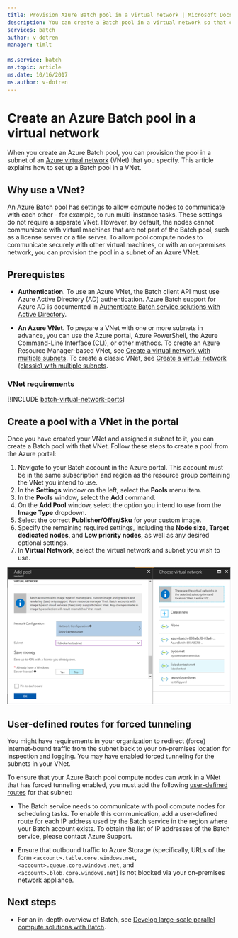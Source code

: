 ```yaml
---
title: Provision Azure Batch pool in a virtual network | Microsoft Docs
description: You can create a Batch pool in a virtual network so that compute nodes can communicate securely with other VMs in the network, such as a file server.
services: batch
author: v-dotren
manager: timlt

ms.service: batch
ms.topic: article
ms.date: 10/16/2017
ms.author: v-dotren
---
```


# Create an Azure Batch pool in a virtual network


When you create an Azure Batch pool, you can provision the pool in a subnet of an [Azure virtual network](../virtual-network/virtual-networks-overview.md) (VNet) that you specify. This article explains how to set up a Batch pool in a VNet. 



## Why use a VNet?


An Azure Batch pool has settings to allow compute nodes to communicate with each other - for example, to run multi-instance tasks. These settings do not require a separate VNet. However, by default, the nodes cannot communicate with virtual machines that are not part of the Batch pool, such as a license server or a file server. To allow pool compute nodes to communicate securely with other virtual machines, or with an on-premises network, you can provision the pool in a subnet of an Azure VNet. 



## Prerequistes

* **Authentication**. To use an Azure VNet, the Batch client API must use Azure Active Directory (AD) authentication. Azure Batch support for Azure AD is documented in [Authenticate Batch service solutions with Active Directory](batch-aad-auth.md). 

* **An Azure VNet**. To prepare a VNet with one or more subnets in advance, you can use the Azure portal, Azure PowerShell, the Azure Command-Line Interface (CLI), or other methods. To create an Azure Resource Manager-based VNet, see [Create a virtual network with multiple subnets](../virtual-network/virtual-networks-create-vnet-arm-pportal.md). To create a classic VNet, see [Create a virtual network (classic) with multiple subnets](../virtual-network/create-virtual-network-classic.md).

### VNet requirements
[!INCLUDE [batch-virtual-network-ports](../../includes/batch-virtual-network-ports.md)]
    
## Create a pool with a VNet in the portal

Once you have created your VNet and assigned a subnet to it, you can create a Batch pool with that VNet. Follow these steps to create a pool from the Azure portal: 



1. Navigate to your Batch account in the Azure portal. This account must be in the same subscription and region as the resource group containing the VNet you intend to use. 
2. In the **Settings** window on the left, select the **Pools** menu item.
3. In the **Pools** window, select the **Add** command.
4. On the **Add Pool** window, select the option you intend to use from the **Image Type** dropdown. 
5. Select the correct **Publisher/Offer/Sku** for your custom image.
6. Specify the remaining required settings, including the **Node size**, **Target dedicated nodes**, and **Low priority nodes**, as well as any desired optional settings.
7. In **Virtual Network**, select the virtual network and subnet you wish to use.
  
  ![Add pool with virtual network](./media/batch-virtual-network/add-vnet-pool.png)

## User-defined routes for forced tunneling

You might have requirements in your organization to redirect (force) Internet-bound traffic from the subnet back to your on-premises location for inspection and logging. You may have enabled forced tunneling for the subnets in your VNet. 

To ensure that your Azure Batch pool compute nodes can work in a VNet that has forced tunneling enabled, you must add the following [user-defined routes](../virtual-network/virtual-networks-udr-overview.md) for that subnet:

* The Batch service needs to communicate with pool compute nodes for scheduling tasks. To enable this communication, add a user-defined route for each IP address used by the Batch service in the region where your Batch account exists. To obtain the list of IP addresses of the Batch service, please contact Azure Support.

* Ensure that outbound traffic to Azure Storage (specifically, URLs of the form `<account>.table.core.windows.net`, `<account>.queue.core.windows.net`, and `<account>.blob.core.windows.net`) is not blocked via your on-premises network appliance.
    
## Next steps

- For an in-depth overview of Batch, see [Develop large-scale parallel compute solutions with Batch](batch-api-basics.md).
